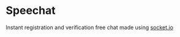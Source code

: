 # Speechat
Instant registration and verification free chat made using [socket.io](http://socket.io/)